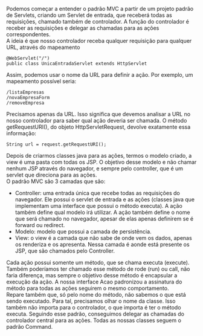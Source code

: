 Podemos começar a entender o padrão MVC a partir de um projeto padrão de Servlets, criando um Servlet de entrada, que receberá todas as requisições, chamado também de controlador. A função do controlador é receber as requisições e delegar as chamadas para as ações correspondentes.<br>
A ideia é que nosso controlador receba qualquer requisição para qualquer URL, através do mapeamento
```
@WebServlet("/")
public class UnicaEntradaServlet extends HttpServlet
```
Assim, podemos usar o nome da URL para definir a ação. Por exemplo, um mapeamento possível seria:
```
/listaEmpresas
/novaEmpresaForm
/removeEmpresa
```
Precisamos apenas da URL. Isso significa que devemos analisar a URL no nosso controlador para saber qual ação deveria ser chamada. O método getRequestURI(), do objeto HttpServletRequest, devolve exatamente essa informação:
```
String url = request.getRequestURI();
```
Depois de criarmos classes java para as ações, termos o modelo criado, a view é uma pasta com todas os JSP. O objetivo desse modelo e não chamar nenhum JSP através do navegador, e sempre pelo controller, que é um servlet que direciona para as ações.<br>
O padrão MVC são 3 camadas que são:
- Controller: uma entrada única que recebe todas as requisições do navegador. Ele possui o servlet de entrada e as ações (classes java que implementam uma interface que possui o método executa). A ação também define qual modelo irá utilizar. A ação também define o nome que será chamado no navegador, apesar de elas apenas definirem se é forward ou redirect.
- Modelo: modelo que possui a camada de persistência.
- View: o view é a camada que não sabe de onde vem os dados, apenas os renderiza e os apresenta. Nessa camada é aonde está presente os JSP, que são chamados pelo Controller.

Cada ação possui somente um método, que se chama executa (execute). Também poderíamos ter chamado esse método de rode (run) ou call, não faria diferença, mas sempre o objetivo desse método é encapsular a execução da ação. A nossa interface Acao padronizou a assinatura do método para todas as ações seguirem o mesmo comportamento.<br>
Repare também que, só pelo nome do método, não sabemos o que está sendo executado. Para tal, precisamos olhar o nome da classe. Isso também não importa para o controlador, o que importa é ter o método executa. Seguindo esse padrão, conseguimos delegar as chamadas do controlador central para as ações. Todas as nossas classes seguem o padrão Command.